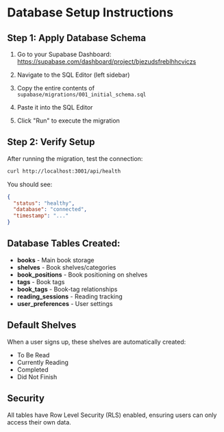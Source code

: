 # Database Setup Instructions

## Step 1: Apply Database Schema

1. Go to your Supabase Dashboard: https://supabase.com/dashboard/project/bjezudsfreblhhcviczs

2. Navigate to the SQL Editor (left sidebar)

3. Copy the entire contents of `supabase/migrations/001_initial_schema.sql`

4. Paste it into the SQL Editor

5. Click "Run" to execute the migration

## Step 2: Verify Setup

After running the migration, test the connection:

```bash
curl http://localhost:3001/api/health
```

You should see:
```json
{
  "status": "healthy",
  "database": "connected",
  "timestamp": "..."
}
```

## Database Tables Created:

- **books** - Main book storage
- **shelves** - Book shelves/categories
- **book_positions** - Book positioning on shelves
- **tags** - Book tags
- **book_tags** - Book-tag relationships
- **reading_sessions** - Reading tracking
- **user_preferences** - User settings

## Default Shelves

When a user signs up, these shelves are automatically created:
- To Be Read
- Currently Reading
- Completed
- Did Not Finish

## Security

All tables have Row Level Security (RLS) enabled, ensuring users can only access their own data.